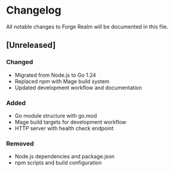 # Changelog

All notable changes to Forge Realm will be documented in this file.

## [Unreleased]

### Changed
- Migrated from Node.js to Go 1.24
- Replaced npm with Mage build system
- Updated development workflow and documentation

### Added
- Go module structure with go.mod
- Mage build targets for development workflow
- HTTP server with health check endpoint

### Removed
- Node.js dependencies and package.json
- npm scripts and build configuration
